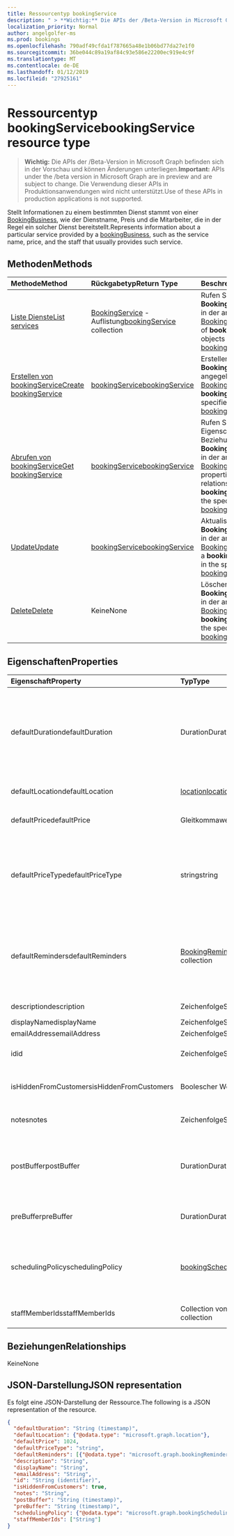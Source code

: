 ```yaml
---
title: Ressourcentyp bookingService
description: " > **Wichtig:** Die APIs der /Beta-Version in Microsoft Graph befinden sich in der Vorschau und können Änderungen unterliegen. Die Verwendung dieser APIs in Produktionsanwendungen wird nicht unterstützt."
localization_priority: Normal
author: angelgolfer-ms
ms.prod: bookings
ms.openlocfilehash: 790adf49cfda1f787665a48e1b06bd77da27e1f0
ms.sourcegitcommit: 36be044c89a19af84c93e586e22200ec919e4c9f
ms.translationtype: MT
ms.contentlocale: de-DE
ms.lasthandoff: 01/12/2019
ms.locfileid: "27925161"
---
```

# <a name="bookingservice-resource-type"></a><span data-ttu-id="cec7e-104">Ressourcentyp bookingService</span><span class="sxs-lookup"><span data-stu-id="cec7e-104">bookingService resource type</span></span>

 > <span data-ttu-id="cec7e-105">**Wichtig:** Die APIs der /Beta-Version in Microsoft Graph befinden sich in der Vorschau und können Änderungen unterliegen.</span><span class="sxs-lookup"><span data-stu-id="cec7e-105">**Important:** APIs under the /beta version in Microsoft Graph are in preview and are subject to change.</span></span> <span data-ttu-id="cec7e-106">Die Verwendung dieser APIs in Produktionsanwendungen wird nicht unterstützt.</span><span class="sxs-lookup"><span data-stu-id="cec7e-106">Use of these APIs in production applications is not supported.</span></span>
 
<span data-ttu-id="cec7e-107">Stellt Informationen zu einem bestimmten Dienst stammt von einer [BookingBusiness](bookingbusiness.md), wie der Dienstname, Preis und die Mitarbeiter, die in der Regel ein solcher Dienst bereitstellt.</span><span class="sxs-lookup"><span data-stu-id="cec7e-107">Represents information about a particular service provided by a [bookingBusiness](bookingbusiness.md), such as the service name, price, and the staff that usually provides such service.</span></span>

## <a name="methods"></a><span data-ttu-id="cec7e-108">Methoden</span><span class="sxs-lookup"><span data-stu-id="cec7e-108">Methods</span></span>

| <span data-ttu-id="cec7e-109">Methode</span><span class="sxs-lookup"><span data-stu-id="cec7e-109">Method</span></span>           | <span data-ttu-id="cec7e-110">Rückgabetyp</span><span class="sxs-lookup"><span data-stu-id="cec7e-110">Return Type</span></span>    |<span data-ttu-id="cec7e-111">Beschreibung</span><span class="sxs-lookup"><span data-stu-id="cec7e-111">Description</span></span>|
|:---------------|:--------|:----------|
|[<span data-ttu-id="cec7e-112">Liste Dienste</span><span class="sxs-lookup"><span data-stu-id="cec7e-112">List services</span></span>](../api/bookingbusiness-list-services.md) | <span data-ttu-id="cec7e-113">[BookingService](bookingservice.md) -Auflistung</span><span class="sxs-lookup"><span data-stu-id="cec7e-113">[bookingService](bookingservice.md) collection</span></span> | <span data-ttu-id="cec7e-114">Rufen Sie eine Liste der **BookingService** -Objekte in der angegebenen [Bookingbusiness](../resources/bookingbusiness.md).</span><span class="sxs-lookup"><span data-stu-id="cec7e-114">Get a list of **bookingService** objects in the specified [bookingbusiness](../resources/bookingbusiness.md).</span></span>|
|[<span data-ttu-id="cec7e-115">Erstellen von bookingService</span><span class="sxs-lookup"><span data-stu-id="cec7e-115">Create bookingService</span></span>](../api/bookingbusiness-post-services.md) | [<span data-ttu-id="cec7e-116">bookingService</span><span class="sxs-lookup"><span data-stu-id="cec7e-116">bookingService</span></span>](bookingservice.md) | <span data-ttu-id="cec7e-117">Erstellen Sie eine **BookingService** für den angegebenen [Bookingbusiness](../resources/bookingbusiness.md).</span><span class="sxs-lookup"><span data-stu-id="cec7e-117">Create a **bookingService** for the specified [bookingbusiness](../resources/bookingbusiness.md).</span></span> |
|[<span data-ttu-id="cec7e-118">Abrufen von bookingService</span><span class="sxs-lookup"><span data-stu-id="cec7e-118">Get bookingService</span></span>](../api/bookingservice-get.md) | [<span data-ttu-id="cec7e-119">bookingService</span><span class="sxs-lookup"><span data-stu-id="cec7e-119">bookingService</span></span>](bookingservice.md) |<span data-ttu-id="cec7e-120">Rufen Sie die Eigenschaften und die Beziehungen eines **BookingService** -Objekts in der angegebenen [Bookingbusiness](../resources/bookingbusiness.md).</span><span class="sxs-lookup"><span data-stu-id="cec7e-120">Get the properties and relationships of a **bookingService** object in the specified [bookingbusiness](../resources/bookingbusiness.md).</span></span>|
|[<span data-ttu-id="cec7e-121">Update</span><span class="sxs-lookup"><span data-stu-id="cec7e-121">Update</span></span>](../api/bookingservice-update.md) | [<span data-ttu-id="cec7e-122">bookingService</span><span class="sxs-lookup"><span data-stu-id="cec7e-122">bookingService</span></span>](bookingservice.md)    |<span data-ttu-id="cec7e-123">Aktualisieren eines **BookingService** -Objekts in der angegebenen [Bookingbusiness](../resources/bookingbusiness.md).</span><span class="sxs-lookup"><span data-stu-id="cec7e-123">Update a **bookingService** object in the specified [bookingbusiness](../resources/bookingbusiness.md).</span></span> |
|[<span data-ttu-id="cec7e-124">Delete</span><span class="sxs-lookup"><span data-stu-id="cec7e-124">Delete</span></span>](../api/bookingservice-delete.md) | <span data-ttu-id="cec7e-125">Keine</span><span class="sxs-lookup"><span data-stu-id="cec7e-125">None</span></span> |<span data-ttu-id="cec7e-126">Löschen eines **BookingService** -Objekts in der angegebenen [Bookingbusiness](../resources/bookingbusiness.md).</span><span class="sxs-lookup"><span data-stu-id="cec7e-126">Delete a **bookingService** object in the specified [bookingbusiness](../resources/bookingbusiness.md).</span></span> |

## <a name="properties"></a><span data-ttu-id="cec7e-127">Eigenschaften</span><span class="sxs-lookup"><span data-stu-id="cec7e-127">Properties</span></span>
| <span data-ttu-id="cec7e-128">Eigenschaft</span><span class="sxs-lookup"><span data-stu-id="cec7e-128">Property</span></span>     | <span data-ttu-id="cec7e-129">Typ</span><span class="sxs-lookup"><span data-stu-id="cec7e-129">Type</span></span>   |<span data-ttu-id="cec7e-130">Beschreibung</span><span class="sxs-lookup"><span data-stu-id="cec7e-130">Description</span></span>|
|:---------------|:--------|:----------|
|<span data-ttu-id="cec7e-131">defaultDuration</span><span class="sxs-lookup"><span data-stu-id="cec7e-131">defaultDuration</span></span>|<span data-ttu-id="cec7e-132">Duration</span><span class="sxs-lookup"><span data-stu-id="cec7e-132">Duration</span></span>|<span data-ttu-id="cec7e-133">Die standardmäßige Länge des Diensts, in der Anzahl von Tagen, Stunden, Minuten und Sekunden dargestellt.</span><span class="sxs-lookup"><span data-stu-id="cec7e-133">The default length of the service, represented in numbers of days, hours, minutes, and seconds.</span></span> <span data-ttu-id="cec7e-134">Beispielsweise P11D23H59M59.999999999999S.</span><span class="sxs-lookup"><span data-stu-id="cec7e-134">For example, P11D23H59M59.999999999999S.</span></span> |
|<span data-ttu-id="cec7e-135">defaultLocation</span><span class="sxs-lookup"><span data-stu-id="cec7e-135">defaultLocation</span></span>|[<span data-ttu-id="cec7e-136">location</span><span class="sxs-lookup"><span data-stu-id="cec7e-136">location</span></span>](location.md)|<span data-ttu-id="cec7e-137">Der physische Standardspeicherort für den Dienst.</span><span class="sxs-lookup"><span data-stu-id="cec7e-137">The default physical location for the service.</span></span>|
|<span data-ttu-id="cec7e-138">defaultPrice</span><span class="sxs-lookup"><span data-stu-id="cec7e-138">defaultPrice</span></span>|<span data-ttu-id="cec7e-139">Gleitkommawert mit doppelter Genauigkeit</span><span class="sxs-lookup"><span data-stu-id="cec7e-139">Double</span></span>|<span data-ttu-id="cec7e-140">Der Standardwert monetäre Preis für den Dienst.</span><span class="sxs-lookup"><span data-stu-id="cec7e-140">The default monetary price for the service.</span></span>|
|<span data-ttu-id="cec7e-141">defaultPriceType</span><span class="sxs-lookup"><span data-stu-id="cec7e-141">defaultPriceType</span></span>|<span data-ttu-id="cec7e-142">string</span><span class="sxs-lookup"><span data-stu-id="cec7e-142">string</span></span>|<span data-ttu-id="cec7e-143">Die Standardmethode der Dienst aufgeladen wird.</span><span class="sxs-lookup"><span data-stu-id="cec7e-143">The default way the service is charged.</span></span> <span data-ttu-id="cec7e-144">Mögliche Werte sind: `undefined`, `fixedPrice`, `startingAt`, `hourly`, `free`, `priceVaries`, `callUs` und `notSet`.</span><span class="sxs-lookup"><span data-stu-id="cec7e-144">Possible values are: `undefined`, `fixedPrice`, `startingAt`, `hourly`, `free`, `priceVaries`, `callUs`, `notSet`.</span></span>|
|<span data-ttu-id="cec7e-145">defaultReminders</span><span class="sxs-lookup"><span data-stu-id="cec7e-145">defaultReminders</span></span>|<span data-ttu-id="cec7e-146">[BookingReminder](bookingreminder.md) -Auflistung</span><span class="sxs-lookup"><span data-stu-id="cec7e-146">[bookingReminder](bookingreminder.md) collection</span></span>|<span data-ttu-id="cec7e-147">Die Standardeinstellung Festlegen von Erinnerungen für einen Termin dieses Diensts.</span><span class="sxs-lookup"><span data-stu-id="cec7e-147">The default set of reminders for an appointment of this service.</span></span> <span data-ttu-id="cec7e-148">Der Wert dieser Eigenschaft ist nur bei dieser **BookingService** anhand seiner ID Lesen verfügbar</span><span class="sxs-lookup"><span data-stu-id="cec7e-148">The value of this property is available only when reading this **bookingService** by its ID.</span></span>|
|<span data-ttu-id="cec7e-149">description</span><span class="sxs-lookup"><span data-stu-id="cec7e-149">description</span></span>|<span data-ttu-id="cec7e-150">Zeichenfolge</span><span class="sxs-lookup"><span data-stu-id="cec7e-150">String</span></span>|<span data-ttu-id="cec7e-151">Eine Beschreibung für den Dienst.</span><span class="sxs-lookup"><span data-stu-id="cec7e-151">A text description for the service.</span></span>|
|<span data-ttu-id="cec7e-152">displayName</span><span class="sxs-lookup"><span data-stu-id="cec7e-152">displayName</span></span>|<span data-ttu-id="cec7e-153">Zeichenfolge</span><span class="sxs-lookup"><span data-stu-id="cec7e-153">String</span></span>|<span data-ttu-id="cec7e-154">Ein Dienstname.</span><span class="sxs-lookup"><span data-stu-id="cec7e-154">A service name.</span></span>|
|<span data-ttu-id="cec7e-155">emailAddress</span><span class="sxs-lookup"><span data-stu-id="cec7e-155">emailAddress</span></span>|<span data-ttu-id="cec7e-156">Zeichenfolge</span><span class="sxs-lookup"><span data-stu-id="cec7e-156">String</span></span>|<span data-ttu-id="cec7e-157">Eine e-Mail-Adresse</span><span class="sxs-lookup"><span data-stu-id="cec7e-157">An email address</span></span>|
|<span data-ttu-id="cec7e-158">id</span><span class="sxs-lookup"><span data-stu-id="cec7e-158">id</span></span>|<span data-ttu-id="cec7e-159">Zeichenfolge</span><span class="sxs-lookup"><span data-stu-id="cec7e-159">String</span></span>|<span data-ttu-id="cec7e-160">Die ID des Diensts aus, in einen GUID-Format.</span><span class="sxs-lookup"><span data-stu-id="cec7e-160">The ID of that service, in a GUID format.</span></span> <span data-ttu-id="cec7e-161">Schreibgeschützt.</span><span class="sxs-lookup"><span data-stu-id="cec7e-161">Read-only.</span></span>|
|<span data-ttu-id="cec7e-162">isHiddenFromCustomers</span><span class="sxs-lookup"><span data-stu-id="cec7e-162">isHiddenFromCustomers</span></span>|<span data-ttu-id="cec7e-163">Boolescher Wert</span><span class="sxs-lookup"><span data-stu-id="cec7e-163">Boolean</span></span>|<span data-ttu-id="cec7e-164">"True" bedeutet, dass dieser Dienst nicht verfügbar für Kunden für buchen ist.</span><span class="sxs-lookup"><span data-stu-id="cec7e-164">True means this service is not available to customers for booking.</span></span>|
|<span data-ttu-id="cec7e-165">notes</span><span class="sxs-lookup"><span data-stu-id="cec7e-165">notes</span></span>|<span data-ttu-id="cec7e-166">Zeichenfolge</span><span class="sxs-lookup"><span data-stu-id="cec7e-166">String</span></span>|<span data-ttu-id="cec7e-167">Weitere Informationen zu diesem Dienst.</span><span class="sxs-lookup"><span data-stu-id="cec7e-167">Additional information about this service.</span></span>|
|<span data-ttu-id="cec7e-168">postBuffer</span><span class="sxs-lookup"><span data-stu-id="cec7e-168">postBuffer</span></span>|<span data-ttu-id="cec7e-169">Duration</span><span class="sxs-lookup"><span data-stu-id="cec7e-169">Duration</span></span>|<span data-ttu-id="cec7e-170">Die Zeit bis zur Puffer nach eines Termins für diesen Dienst beendet, und vor dem nächsten Kunden Termin gebucht werden kann.</span><span class="sxs-lookup"><span data-stu-id="cec7e-170">The time to buffer after an appointment for this service ends, and before the next customer appointment can be booked.</span></span>|
|<span data-ttu-id="cec7e-171">preBuffer</span><span class="sxs-lookup"><span data-stu-id="cec7e-171">preBuffer</span></span>|<span data-ttu-id="cec7e-172">Duration</span><span class="sxs-lookup"><span data-stu-id="cec7e-172">Duration</span></span>|<span data-ttu-id="cec7e-173">Die Zeit zum Zwischenspeichern, bevor Sie ein Termin für diesen Dienst starten kann.</span><span class="sxs-lookup"><span data-stu-id="cec7e-173">The time to buffer before an appointment for this service can start.</span></span>|
|<span data-ttu-id="cec7e-174">schedulingPolicy</span><span class="sxs-lookup"><span data-stu-id="cec7e-174">schedulingPolicy</span></span>|[<span data-ttu-id="cec7e-175">bookingSchedulingPolicy</span><span class="sxs-lookup"><span data-stu-id="cec7e-175">bookingSchedulingPolicy</span></span>](bookingschedulingpolicy.md)|<span data-ttu-id="cec7e-176">Der Satz von Richtlinien, die bestimmen, wie Termine für diesen Dienst erstellt und verwaltet werden soll.</span><span class="sxs-lookup"><span data-stu-id="cec7e-176">The set of policies that determine how appointments for this type of service should be created and managed.</span></span>|
|<span data-ttu-id="cec7e-177">staffMemberIds</span><span class="sxs-lookup"><span data-stu-id="cec7e-177">staffMemberIds</span></span>|<span data-ttu-id="cec7e-178">Collection von Objekten des Typs „String“</span><span class="sxs-lookup"><span data-stu-id="cec7e-178">String collection</span></span>|<span data-ttu-id="cec7e-179">Stellt die [Mitarbeiter](bookingstaffmember.md) , die diesen Dienst bereitzustellen.</span><span class="sxs-lookup"><span data-stu-id="cec7e-179">Represents those [staff members](bookingstaffmember.md) who provide this service.</span></span> |

## <a name="relationships"></a><span data-ttu-id="cec7e-180">Beziehungen</span><span class="sxs-lookup"><span data-stu-id="cec7e-180">Relationships</span></span>
<span data-ttu-id="cec7e-181">Keine</span><span class="sxs-lookup"><span data-stu-id="cec7e-181">None</span></span>


## <a name="json-representation"></a><span data-ttu-id="cec7e-182">JSON-Darstellung</span><span class="sxs-lookup"><span data-stu-id="cec7e-182">JSON representation</span></span>

<span data-ttu-id="cec7e-183">Es folgt eine JSON-Darstellung der Ressource.</span><span class="sxs-lookup"><span data-stu-id="cec7e-183">The following is a JSON representation of the resource.</span></span>

<!-- {
  "blockType": "resource",
  "optionalProperties": [

  ],
  "@odata.type": "microsoft.graph.bookingService"
}-->

```json
{
  "defaultDuration": "String (timestamp)",
  "defaultLocation": {"@odata.type": "microsoft.graph.location"},
  "defaultPrice": 1024,
  "defaultPriceType": "string",
  "defaultReminders": [{"@odata.type": "microsoft.graph.bookingReminder"}],
  "description": "String",
  "displayName": "String",
  "emailAddress": "String",
  "id": "String (identifier)",
  "isHiddenFromCustomers": true,
  "notes": "String",
  "postBuffer": "String (timestamp)",
  "preBuffer": "String (timestamp)",
  "schedulingPolicy": {"@odata.type": "microsoft.graph.bookingSchedulingPolicy"},
  "staffMemberIds": ["String"]
}

```

<!-- uuid: 8fcb5dbc-d5aa-4681-8e31-b001d5168d79
2015-10-25 14:57:30 UTC -->
<!-- {
  "type": "#page.annotation",
  "description": "bookingService resource",
  "keywords": "",
  "section": "documentation",
  "tocPath": ""
}-->
